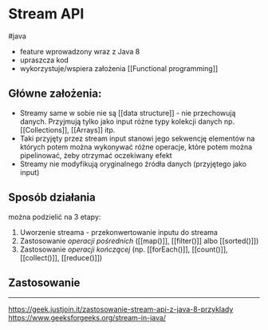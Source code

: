 # Stream API
#java 

* feature wprowadzony wraz z Java 8
* upraszcza kod
* wykorzystuje/wspiera założenia [[Functional programming]]

## Główne założenia:

* Streamy same w sobie nie są [[data structure]] - nie przechowują danych. Przyjmują tylko jako input różne typy kolekcji danych np. [[Collections]], [[Arrays]] itp.
* Taki przyjęty przez stream input stanowi jego sekwencję elementów na których potem można wykonywać różne operacje, które potem można pipelinować, żeby otrzymać oczekiwany efekt
* Streamy nie modyfikują oryginalnego źródła danych (przyjętego jako input)

## Sposób działania
można podzielić na 3 etapy:
1. Uworzenie streama - przekonwertowanie inputu do streama
2. Zastosowanie *operacji pośrednich* ([[map()]], [[filter()]] albo [[sorted()]])
3. Zastosowanie *operacji kończącej* (np. [[forEach()]], [[count()]], [[collect()]], [[reduce()]])

## Zastosowanie


---
https://geek.justjoin.it/zastosowanie-stream-api-z-java-8-przyklady
https://www.geeksforgeeks.org/stream-in-java/